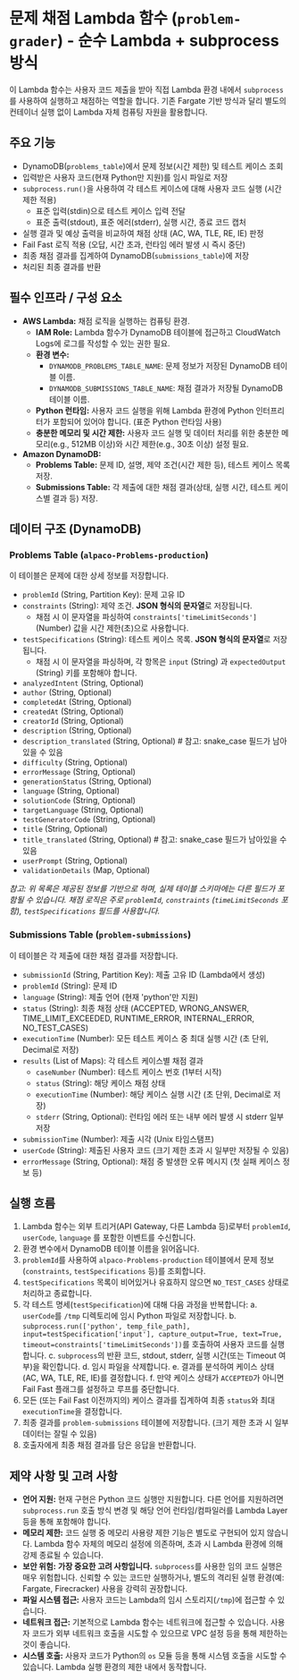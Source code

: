 # 문제 채점 Lambda 함수 (`problem-grader`) - 순수 Lambda + subprocess 방식

이 Lambda 함수는 사용자 코드 제출을 받아 직접 Lambda 환경 내에서 `subprocess`를 사용하여 실행하고 채점하는 역할을 합니다. 기존 Fargate 기반 방식과 달리 별도의 컨테이너 실행 없이 Lambda 자체 컴퓨팅 자원을 활용합니다.

## 주요 기능

- DynamoDB(`problems_table`)에서 문제 정보(시간 제한) 및 테스트 케이스 조회
- 입력받은 사용자 코드(현재 Python만 지원)를 임시 파일로 저장
- `subprocess.run()`을 사용하여 각 테스트 케이스에 대해 사용자 코드 실행 (시간 제한 적용)
  - 표준 입력(stdin)으로 테스트 케이스 입력 전달
  - 표준 출력(stdout), 표준 에러(stderr), 실행 시간, 종료 코드 캡처
- 실행 결과 및 예상 출력을 비교하여 채점 상태 (AC, WA, TLE, RE, IE) 판정
- Fail Fast 로직 적용 (오답, 시간 초과, 런타임 에러 발생 시 즉시 중단)
- 최종 채점 결과를 집계하여 DynamoDB(`submissions_table`)에 저장
- 처리된 최종 결과를 반환

## 필수 인프라 / 구성 요소

- **AWS Lambda:** 채점 로직을 실행하는 컴퓨팅 환경.
  - **IAM Role:** Lambda 함수가 DynamoDB 테이블에 접근하고 CloudWatch Logs에 로그를 작성할 수 있는 권한 필요.
  - **환경 변수:**
    - `DYNAMODB_PROBLEMS_TABLE_NAME`: 문제 정보가 저장된 DynamoDB 테이블 이름.
    - `DYNAMODB_SUBMISSIONS_TABLE_NAME`: 채점 결과가 저장될 DynamoDB 테이블 이름.
  - **Python 런타임:** 사용자 코드 실행을 위해 Lambda 환경에 Python 인터프리터가 포함되어 있어야 합니다. (표준 Python 런타임 사용)
  - **충분한 메모리 및 시간 제한:** 사용자 코드 실행 및 데이터 처리를 위한 충분한 메모리(e.g., 512MB 이상)와 시간 제한(e.g., 30초 이상) 설정 필요.
- **Amazon DynamoDB:**
  - **Problems Table:** 문제 ID, 설명, 제약 조건(시간 제한 등), 테스트 케이스 목록 저장.
  - **Submissions Table:** 각 제출에 대한 채점 결과(상태, 실행 시간, 테스트 케이스별 결과 등) 저장.

## 데이터 구조 (DynamoDB)

### Problems Table (`alpaco-Problems-production`)

이 테이블은 문제에 대한 상세 정보를 저장합니다.

- `problemId` (String, Partition Key): 문제 고유 ID
- `constraints` (String): 제약 조건. **JSON 형식의 문자열**로 저장됩니다.
  - 채점 시 이 문자열을 파싱하여 `constraints['timeLimitSeconds']` (Number) 값을 시간 제한(초)으로 사용합니다.
- `testSpecifications` (String): 테스트 케이스 목록. **JSON 형식의 문자열**로 저장됩니다.
  - 채점 시 이 문자열을 파싱하며, 각 항목은 `input` (String) 과 `expectedOutput` (String) 키를 포함해야 합니다.
- `analyzedIntent` (String, Optional)
- `author` (String, Optional)
- `completedAt` (String, Optional)
- `createdAt` (String, Optional)
- `creatorId` (String, Optional)
- `description` (String, Optional)
- `description_translated` (String, Optional) # 참고: snake_case 필드가 남아있을 수 있음
- `difficulty` (String, Optional)
- `errorMessage` (String, Optional)
- `generationStatus` (String, Optional)
- `language` (String, Optional)
- `solutionCode` (String, Optional)
- `targetLanguage` (String, Optional)
- `testGeneratorCode` (String, Optional)
- `title` (String, Optional)
- `title_translated` (String, Optional) # 참고: snake_case 필드가 남아있을 수 있음
- `userPrompt` (String, Optional)
- `validationDetails` (Map, Optional)

_참고: 위 목록은 제공된 정보를 기반으로 하며, 실제 테이블 스키마에는 다른 필드가 포함될 수 있습니다. 채점 로직은 주로 `problemId`, `constraints` (`timeLimitSeconds` 포함), `testSpecifications` 필드를 사용합니다._

### Submissions Table (`problem-submissions`)

이 테이블은 각 제출에 대한 채점 결과를 저장합니다.

- `submissionId` (String, Partition Key): 제출 고유 ID (Lambda에서 생성)
- `problemId` (String): 문제 ID
- `language` (String): 제출 언어 (현재 'python'만 지원)
- `status` (String): 최종 채점 상태 (ACCEPTED, WRONG_ANSWER, TIME_LIMIT_EXCEEDED, RUNTIME_ERROR, INTERNAL_ERROR, NO_TEST_CASES)
- `executionTime` (Number): 모든 테스트 케이스 중 최대 실행 시간 (초 단위, Decimal로 저장)
- `results` (List of Maps): 각 테스트 케이스별 채점 결과
  - `caseNumber` (Number): 테스트 케이스 번호 (1부터 시작)
  - `status` (String): 해당 케이스 채점 상태
  - `executionTime` (Number): 해당 케이스 실행 시간 (초 단위, Decimal로 저장)
  - `stderr` (String, Optional): 런타임 에러 또는 내부 에러 발생 시 stderr 일부 저장
- `submissionTime` (Number): 제출 시각 (Unix 타임스탬프)
- `userCode` (String): 제출된 사용자 코드 (크기 제한 초과 시 일부만 저장될 수 있음)
- `errorMessage` (String, Optional): 채점 중 발생한 오류 메시지 (첫 실패 케이스 정보 등)

## 실행 흐름

1.  Lambda 함수는 외부 트리거(API Gateway, 다른 Lambda 등)로부터 `problemId`, `userCode`, `language` 를 포함한 이벤트를 수신합니다.
2.  환경 변수에서 DynamoDB 테이블 이름을 읽어옵니다.
3.  `problemId`를 사용하여 `alpaco-Problems-production` 테이블에서 문제 정보(`constraints`, `testSpecifications` 등)를 조회합니다.
4.  `testSpecifications` 목록이 비어있거나 유효하지 않으면 `NO_TEST_CASES` 상태로 처리하고 종료합니다.
5.  각 테스트 명세(`testSpecification`)에 대해 다음 과정을 반복합니다:
    a. `userCode`를 `/tmp` 디렉토리에 임시 Python 파일로 저장합니다.
    b. `subprocess.run(['python', temp_file_path], input=testSpecification['input'], capture_output=True, text=True, timeout=constraints['timeLimitSeconds'])`를 호출하여 사용자 코드를 실행합니다.
    c. `subprocess`의 반환 코드, stdout, stderr, 실행 시간(또는 Timeout 여부)을 확인합니다.
    d. 임시 파일을 삭제합니다.
    e. 결과를 분석하여 케이스 상태 (AC, WA, TLE, RE, IE)를 결정합니다.
    f. 만약 케이스 상태가 `ACCEPTED`가 아니면 Fail Fast 플래그를 설정하고 루프를 중단합니다.
6.  모든 (또는 Fail Fast 이전까지의) 케이스 결과를 집계하여 최종 `status`와 최대 `executionTime`을 결정합니다.
7.  최종 결과를 `problem-submissions` 테이블에 저장합니다. (크기 제한 초과 시 일부 데이터는 잘릴 수 있음)
8.  호출자에게 최종 채점 결과를 담은 응답을 반환합니다.

## 제약 사항 및 고려 사항

- **언어 지원:** 현재 구현은 Python 코드 실행만 지원합니다. 다른 언어를 지원하려면 `subprocess.run` 호출 방식 변경 및 해당 언어 런타임/컴파일러를 Lambda Layer 등을 통해 포함해야 합니다.
- **메모리 제한:** 코드 실행 중 메모리 사용량 제한 기능은 별도로 구현되어 있지 않습니다. Lambda 함수 자체의 메모리 설정에 의존하며, 초과 시 Lambda 환경에 의해 강제 종료될 수 있습니다.
- **보안 위험:** **가장 중요한 고려 사항입니다.** `subprocess`를 사용한 임의 코드 실행은 매우 위험합니다. 신뢰할 수 있는 코드만 실행하거나, 별도의 격리된 실행 환경(예: Fargate, Firecracker) 사용을 강력히 권장합니다.
- **파일 시스템 접근:** 사용자 코드는 Lambda의 임시 스토리지(`/tmp`)에 접근할 수 있습니다.
- **네트워크 접근:** 기본적으로 Lambda 함수는 네트워크에 접근할 수 있습니다. 사용자 코드가 외부 네트워크 호출을 시도할 수 있으므로 VPC 설정 등을 통해 제한하는 것이 좋습니다.
- **시스템 호출:** 사용자 코드가 Python의 `os` 모듈 등을 통해 시스템 호출을 시도할 수 있습니다. Lambda 실행 환경의 제한 내에서 동작합니다.
